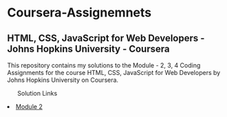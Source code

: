 <!DOCTYPE html>
<html>
<head>
	<title>Coursera-assignments</title>
</head>
<body>
<h1>Coursera-Assignemnets</h1>
<h2>HTML, CSS, JavaScript for Web Developers - Johns Hopkins University - Coursera</h2>
<p>This repository contains my solutions to the Module - 2, 3, 4 Coding Assignments for the course HTML, CSS, JavaScript for Web Developers by Johns Hopkins University on Coursera.</p>
<ul>Solution Links</ul>
<li><a href="theproayush.github.io/coursera-assignments/module2-solution/index.html">Module 2</a></li>
</body>
</html>
